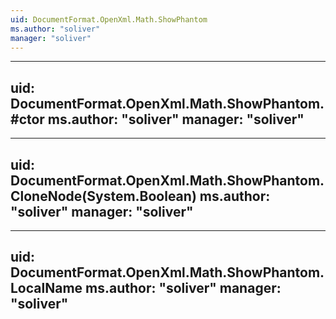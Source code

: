 ```yaml
---
uid: DocumentFormat.OpenXml.Math.ShowPhantom
ms.author: "soliver"
manager: "soliver"
---
```


---
uid: DocumentFormat.OpenXml.Math.ShowPhantom.#ctor
ms.author: "soliver"
manager: "soliver"
---

---
uid: DocumentFormat.OpenXml.Math.ShowPhantom.CloneNode(System.Boolean)
ms.author: "soliver"
manager: "soliver"
---

---
uid: DocumentFormat.OpenXml.Math.ShowPhantom.LocalName
ms.author: "soliver"
manager: "soliver"
---
